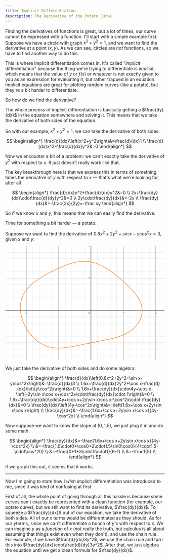 ```yaml
---
title: Implicit Differentiation
description: The Derivative of the Potato Curve
---
```


Finding the derivatives of functions is great, but a lot of times, our curve cannot be expressed with a function. I'll start with a simple example first. Suppose we have a circle with graph $x^2+y^2=1$, and we want to find the derivative at a point $(x,y)$. As we can see, circles are *not* functions, so we have to find another way to do this.

This is where implicit differentiation comes in. It's called "*implicit* differentiation" because the thing we're trying to differentiate is *implicit*, which means that the value of $y$​ or $f(x)$ or whatever is not exactly given to you as an expression for evaluating it, but rather trapped in an equation. Implicit equations are great for plotting random curves (like a potato), but they're a bit harder to differentiate.

So how do we find the derivative?

The whole process of implicit differentiation is basically getting a $\frac{dy}{dx}$ in the equation somewhere and solving it. This means that we take the derivative of both sides of the equation.

So with our example, $x^2+y^2=1$, we can take the derivative of both sides:

$$
\begin{align*}
\frac{d}{dx}\left(x^2+y^2\right)&=\frac{d}{dx}1 \\
\frac{d}{dx}x^2+\frac{d}{dx}y^2&=0
\end{align*}
$$

Now we encounter a bit of a problem: we can't exactly take the derivative of $y^2$ with respect to $x$. It just doesn't really work like that.

The key breakthrough here is that we express this in terms of something times the derivative of $y$ with respect to $x$ — that's what we're looking for, after all

$$
\begin{align*}
\frac{d}{dx}x^2+\frac{d}{dx}y^2&=0 \\
2x+\frac{dy}{dx}\cdot\frac{d}{dy}y^2&=0 \\
2y\cdot\frac{dy}{dx}&=-2x \\
\frac{dy}{dx}&=-\frac{2x}{2y}=-\frac xy
\end{align*}
$$

So if we know $x$ and $y$, this means that we can easily find the derivative.

Time for something a bit harder — a potato.

Suppose we want to find the derivative of $0.8x^{2}+2y^{2}+\sin x-y\cos^{2}x=3$, given $x$ and $y$:

![Potato Curve](img/potato.png)

We just take the derivative of both sides and do some algebra:

$$
\begin{align*}
\frac{d}{dx}\left(0.8x^2+2y^2+\sin x-y\cos^2x\right)&=\frac{d}{dx}3 \\
1.6x+\frac{d}{dx}2y^2+\cos x-\frac{d}{dx}\left(y\cos^2x\right)&=0 \\
1.6x+\frac{dy}{dx}\cdot4y+\cos x-\left(-2y\sin x\cos x+\cos^2x\cdot\frac{dy}{dx}\cdot 1\right)&=0 \\
1.6x+\frac{dy}{dx}\cdot4y+\cos x+2y\sin x\cos x-\cos^2x\cdot \frac{dy}{dx}&=0 \\
\frac{dy}{dx}\left(4y-\cos^2x\right)&=-\left(1.6x+\cos x+2y\sin x\cos x\right) \\
\frac{dy}{dx}&=-\frac{1.6x+\cos x+2y\sin x\cos x}{4y-\cos^2x} \\
\end{align*}
$$

Now suppose we want to know the slope at $(0,1.5)$​, we just plug it in and do some math:

$$
\begin{align*}
\frac{dy}{dx}&=-\frac{1.6x+\cos x+2y\sin x\cos x}{4y-\cos^2x} \\
&=-\frac{1.6\cdot0+\cos0+2\cdot1.5\sin0\cos0}{4\cdot1.5-\cdot\cos^20} \\
&=-\frac{0+1+3\cdot0\cdot1}{6-1} \\
&=-\frac1{5} \\
\end{align*}
$$

If we graph this out, it seems that it works.

---

Now I'm going to state how I *wish* implicit differentiation was introduced to me, since it was kind of confusing at first.

First of all, the whole point of going through all this hassle is because some curves can't exactly be represented with a clean function (for example, our potato curve), but we still want to find its derivative, $\frac{dy}{dx}$​. To squeeze a $\frac{dy}{dx}$​​ out of our equation, we take the derivative of both sides. All of our $x$​ terms would be differentiated as they should. As for our $y$​ terms, since we can't differentiate a bunch of $y$​'s with respect to $x$​. We can imagine $y$​ as a *function* of $x$​ (not really the truth, but calculus is all about assuming that things exist even when they don't), and use the chain rule. For example, if we have $\frac{d}{dx}3y^2$​, we use the chain rule and turn this into $\frac{dy}{dx}\cdot\frac{d}{dy}3y^2$. After that, we just algebra the equation until we get a clean formula for $\frac{dy}{dx}$.
